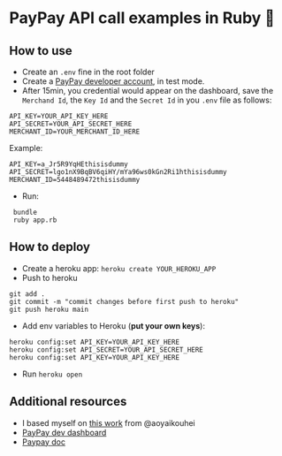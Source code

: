 # PayPay API call examples in Ruby 💎

## How to use

- Create an `.env` fine in the root folder
- Create a [PayPay developer account](https://developer.paypay.ne.jp/dashboard/home), in test mode.
- After 15min, you credential would appear on the dashboard, save the `Merchand Id`, the `Key Id` and the `Secret Id` in you `.env` file as follows:
```
API_KEY=YOUR_API_KEY_HERE
API_SECRET=YOUR_API_SECRET_HERE
MERCHANT_ID=YOUR_MERCHANT_ID_HERE
```

Example:
```
API_KEY=a_Jr5R9YqHEthisisdummy
API_SECRET=lgo1nX9BqBV6qiHY/mYa96ws0kGn2Ri1hthisisdummy
MERCHANT_ID=5448489472thisisdummy
```

- Run:
```
 bundle
 ruby app.rb
```

## How to deploy

- Create a heroku app: `heroku create YOUR_HEROKU_APP`
- Push to heroku
```
git add .
git commit -m "commit changes before first push to heroku"
git push heroku main
```
- Add env variables to Heroku (**put your own keys**):
```
heroku config:set API_KEY=YOUR_API_KEY_HERE
heroku config:set API_SECRET=YOUR_API_SECRET_HERE
heroku config:set API_KEY=YOUR_API_KEY_HERE
```
- Run `heroku open`

## Additional resources

- I based myself on [this work](https://qiita.com/aoyagikouhei/items/bc5ef1db0191d79a7da6) from @aoyaikouhei
- [PayPay dev dashboard](https://developer.paypay.ne.jp/dashboard/home)
- [Paypay doc](https://developer.paypay.ne.jp/products/docs/qrcode)

